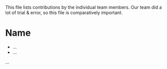 This file lists contributions by the individual team members.
Our team did a lot of trial & error, so this file is comparatively important.

Name
===
- ...
- ...


...
